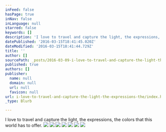 ```yaml
---
inFeed: false
hasPage: true
inNav: false
inLanguage: null
starred: false
keywords: []
description: 'I love to travel and capture the light, the expressions, the colors that this world has to offer.'
datePublished: '2016-03-15T18:41:45.020Z'
dateModified: '2016-03-15T18:41:44.729Z'
title: ''
author: []
sourcePath: _posts/2016-03-09-i-love-to-travel-and-capture-the-light-the-expressions-the.md
published: true
authors: []
publisher:
  name: null
  domain: null
  url: null
  favicon: null
url: i-love-to-travel-and-capture-the-light-the-expressions-the/index.html
_type: Blurb

---
```

I love to travel and capture the light, the expressions, the colors that this world has to offer.
![](https://s3-us-west-2.amazonaws.com/the-grid-img/p/82d4bb78381cbc18b58f3a53e4ac83acbc613187.jpg)
![](https://s3-us-west-2.amazonaws.com/the-grid-img/p/dda0b22264cffc809828885f9ccce59c947f5356.jpg)
![](https://s3-us-west-2.amazonaws.com/the-grid-img/p/16184df25964f309fc13fbc270b6e2f2669463e3.jpg)
![](https://s3-us-west-2.amazonaws.com/the-grid-img/p/7f619f01b30c7f342778cae65a03c34af1731f6c.jpg)
![](https://the-grid-user-content.s3-us-west-2.amazonaws.com/66795882-893e-4ef4-be9a-f8c71721bd68.jpg)
![](https://the-grid-user-content.s3-us-west-2.amazonaws.com/e339c454-9987-4fed-a600-ee16ae06e267.jpg)
![](https://the-grid-user-content.s3-us-west-2.amazonaws.com/1569b56d-bb0e-4824-bc78-458f7227e4d7.jpg)